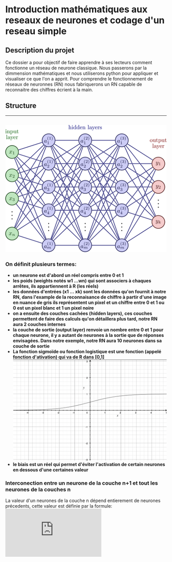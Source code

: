 # Introduction mathématiques aux reseaux de neurones et codage d'un reseau simple

## Description du projet

Ce dossier a pour objectif de faire apprendre à ses lecteurs comment fonctionne un réseau de neurone classique. Nous passerons par la dimmension mathématiques et nous utiliserons python pour appliquer et visualiser ce que l'on a apprit. Pour comprendre le fonctionnement de réseaux de neuronnes (RN) nous fabriquerons un RN capable de reconnaitre des chiffres écrient à la main.


## Structure
---
![Cover](https://github.com/Armanddevacc/introduction-mathematiques-reseaux-neurones-et-codage/blob/main/image/NN.png)
---
### On définit plusieurs termes:
- **un neurone est d'abord un réel compris entre 0 et 1**
- **les poids (weights notés w1 ...wn) qui sont associers à chaques arrêtes, ils appartiennent à R (les réels)**
- **les données d'entrées (x1 ... xk) sont les données qu'on fournit à notre RN, dans l'example de la reconnaisance de chiffre à partir d'une image en nuance de gris ils représentent un pixel et un chiffre entre 0 et 1 ou 0 est un pixel blanc et 1 un pixel noire**
- **on a ensuite des couches cachées (hidden layers), ces couches permettent de faire des calculs qu'on détaillera plus tard, notre RN aura 2 couches internes**
- **la couche de sortie (output layer) renvoie un nombre entre 0 et 1 pour chaque neurone, il y a autant de neurones à la sortie que de réponses envisagées. Dans notre exemple, notre RN aura 10 neurones dans sa couche de sortie**
- **La fonction sigmoïde ou fonction logistique est une fonction (appelé fonction d'ativation) qui va de R dans [0,1]**
![Cover](https://github.com/Armanddevacc/introduction-mathematiques-reseaux-neurones-et-codage/blob/main/image/fonction-sigmoide.png)
- **le biais est un réel qui permet d'éviter l'activation de certain neurones en dessous d'une certaines valeur**

### Interconection entre un neurone de la couche n+1 et tout les neurones de la couches n
La valeur d'un neurones de la couche n dépend entierement de neurones précedents, cette valeur est définie par la formule:
![Equation](https://latex.codecogs.com/png.latex?y%20%3D%20f%5Cleft%28%5Csum_%7Bi%3D1%7D%5En%20w_i%20x_i%20%2B%20b%5Cright%29)





